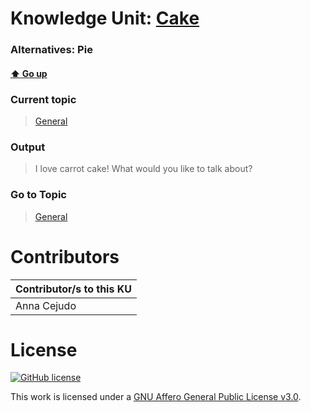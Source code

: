 # Knowledge Unit: [Cake](../../knowledge_units/general/cake.md)
### Alternatives:   Pie 
#### [:arrow_up: Go up](../../topics/general.md)
### Current topic
> [General](../../topics/general.md)
### Output
> I love carrot cake! What would you like to talk about?
### Go to Topic
> [General](../../topics/general.md)


# Contributors

| Contributor/s to this KU |
| - | 
| Anna Cejudo |

# License
[![GitHub license](https://img.shields.io/github/license/inbrainz/cerebro)](https://github.com/inbrainz/cerebro/blob/master/LICENSE)

This work is licensed under a [GNU Affero General Public License v3.0](https://www.gnu.org/licenses/agpl-3.0.txt).